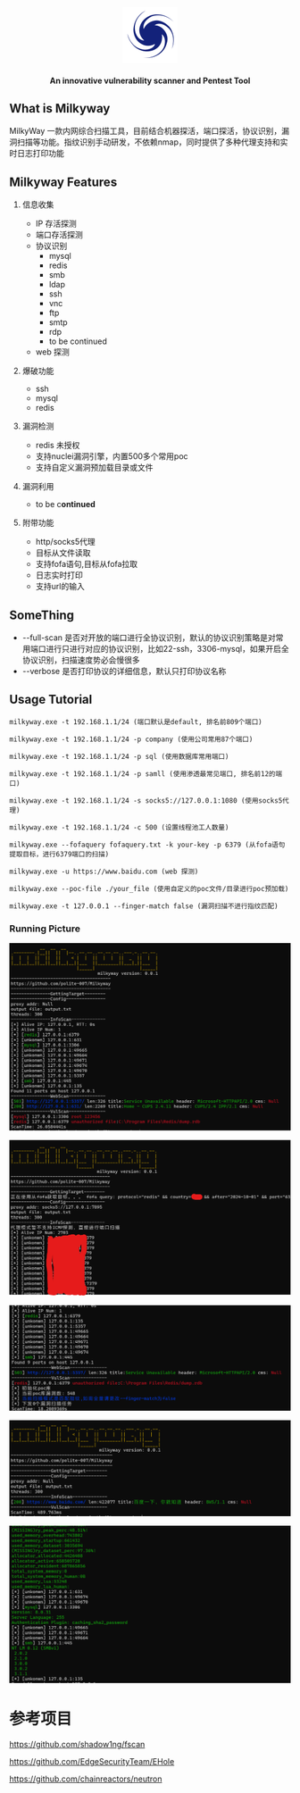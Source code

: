 <p align="center">
  <img src="static/images/Milkyway-logo.svg" width="100px" alt="afrog">
</p>

<h4 align="center">An innovative vulnerability scanner and Pentest Tool </h4>


## What is Milkyway

MilkyWay 一款内网综合扫描工具，目前结合机器探活，端口探活，协议识别，漏洞扫描等功能。指纹识别手动研发，不依赖nmap，同时提供了多种代理支持和实时日志打印功能

## Milkyway Features

1. 信息收集
    * IP 存活探测
    * 端口存活探测
    * 协议识别
        * mysql
        * redis
        * smb
        * ldap
        * ssh
        * vnc
        * ftp
        * smtp
        * rdp
        * to be continued
    * web 探测

2. 爆破功能
   * ssh
   * mysql
   * redis

3. 漏洞检测
   * redis 未授权
   * 支持nuclei漏洞引擎，内置500多个常用poc
   * 支持自定义漏洞预加载目录或文件

4. 漏洞利用
   * to be c**ontinued**


5. 附带功能
   * http/socks5代理
   * 目标从文件读取
   * 支持fofa语句,目标从fofa拉取
   * 日志实时打印
   * 支持url的输入

## SomeThing

* --full-scan 是否对开放的端口进行全协议识别，默认的协议识别策略是对常用端口进行只进行对应的协议识别，比如22-ssh，3306-mysql，如果开启全协议识别，扫描速度势必会慢很多
* --verbose 是否打印协议的详细信息，默认只打印协议名称

## Usage Tutorial

`milkyway.exe -t 192.168.1.1/24 (端口默认是default, 排名前809个端口)`

`milkyway.exe -t 192.168.1.1/24 -p company (使用公司常用87个端口)`

`milkyway.exe -t 192.168.1.1/24 -p sql (使用数据库常用端口)`

`milkyway.exe -t 192.168.1.1/24 -p samll (使用渗透最常见端口, 排名前12的端口)`

`milkyway.exe -t 192.168.1.1/24 -s socks5://127.0.0.1:1080 (使用socks5代理)`

`milkyway.exe -t 192.168.1.1/24 -c 500 (设置线程池工人数量)`

`milkyway.exe --fofaquery fofaquery.txt -k your-key -p 6379 (从fofa语句提取目标，进行6379端口的扫描)`

`milkyway.exe -u https://www.baidu.com (web 探测)`

`milkyway.exe --poc-file ./your_file (使用自定义的poc文件/目录进行poc预加载)`

`milkyway.exe -t 127.0.0.1 --finger-match false (漏洞扫描不进行指纹匹配)`

### Running Picture

![img.png](./static/images/running_picture1.png)

![img.png](./static/images/running_picture2.png)

![img.png](./static/images/running_picture5.png)

![img.png](./static/images/running_picture3.png)

![img.png](./static/images/running_picture4.png)

# 参考项目
https://github.com/shadow1ng/fscan

https://github.com/EdgeSecurityTeam/EHole

https://github.com/chainreactors/neutron
